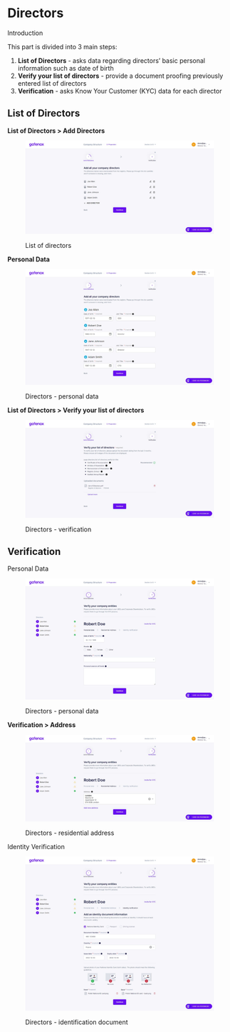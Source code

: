 # Directors

Introduction

This part is divided into 3 main steps:

1. **List of Directors** - asks data regarding directors’ basic personal information such as date of birth
2. **Verify your list of directors** - provide a document proofing previously entered list of directors
3. **Verification** - asks Know Your Customer (KYC) data for each director

## **List of Directors**

**List of Directors > Add Directors**

<figure><img src="../../.gitbook/assets/dir_add.png" alt="List of directors"><figcaption><p>List of directors</p></figcaption></figure>

**Personal Data**

<figure><img src="../../.gitbook/assets/dir_list_personal (1).png" alt="Directors - personal data"><figcaption><p>Directors - personal data</p></figcaption></figure>

**List of Directors > Verify your list of directors**

<figure><img src="../../.gitbook/assets/dir_proof_list.png" alt="Directors - verification"><figcaption><p>Directors - verification</p></figcaption></figure>

## **Verification**

Personal Data

<figure><img src="../../.gitbook/assets/dir_internal_personal.png" alt="Directors - personal data"><figcaption><p>Directors - personal data</p></figcaption></figure>

**Verification > Address**

<figure><img src="../../.gitbook/assets/dir_internal_address.png" alt="Directors - residential address"><figcaption><p>Directors - residential address</p></figcaption></figure>

Identity Verification

<figure><img src="../../.gitbook/assets/dir_internal_document.png" alt="Directors - identification document"><figcaption><p>Directors - identification document</p></figcaption></figure>
